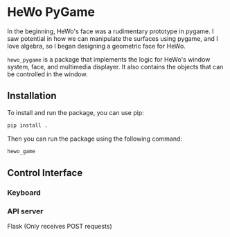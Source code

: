 # HeWo PyGame
In the beginning, HeWo's face was a rudimentary prototype in pygame.
I saw potential in how we can manipulate the surfaces using pygame,
and I love algebra, so I began designing a geometric face for HeWo.

`hewo_pygame` is a package that implements the logic for HeWo's window system,
face, and multimedia displayer. It also contains the objects that can be controlled
in the window.

## Installation
To install and run the package, you can use pip:
```bash
pip install .
```
Then you can run the package using the following command:
```bash
hewo_game
```

## Control Interface
### Keyboard
### API server
Flask (Only receives POST requests)

